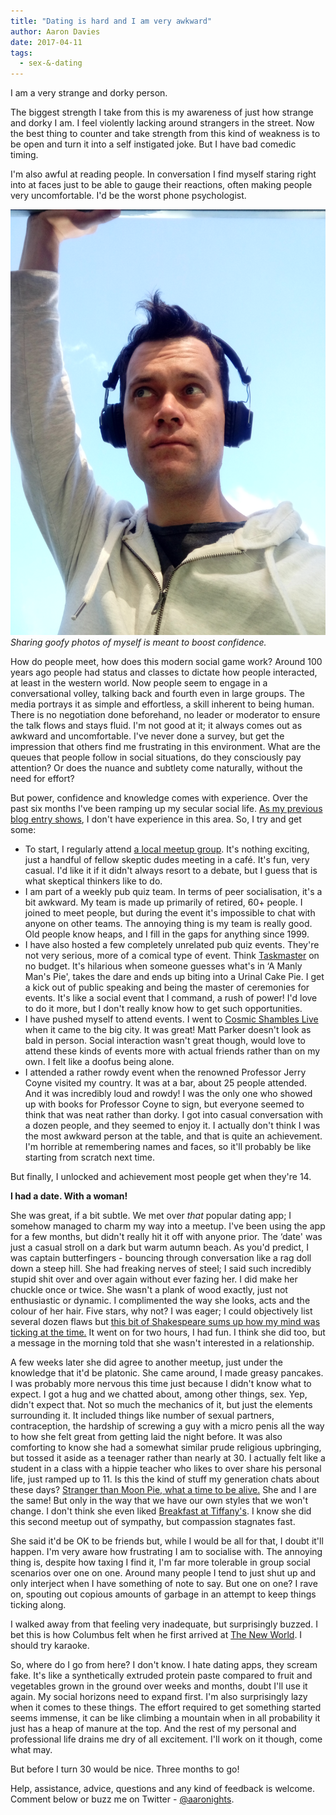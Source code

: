 ```yaml
---
title: "Dating is hard and I am very awkward"
author: Aaron Davies
date: 2017-04-11
tags:
  - sex-&-dating
---
```


I am a very strange and dorky person.

The biggest strength I take from this is my awareness of just how strange and dorky I am. I feel violently lacking around strangers in the street. Now the best thing to counter and take strength from this kind of weakness is to be open and turn it into a self instigated joke. But I have bad comedic timing.

I'm also awful at reading people. In conversation I find myself staring right into at faces just to be able to gauge their reactions, often making people very uncomfortable. I'd be the worst phone psychologist.

[![Sharing goofy photos of myself is meant to boost confidence.](/media/images/blog/IMG_20170410_165227.jpg)](/media/images/blog/IMG_20170410_165227.jpg)
_Sharing goofy photos of myself is meant to boost confidence._

How do people meet, how does this modern social game work? Around 100 years ago people had status and classes to dictate how people interacted, at least in the western world. Now people seem to engage in a conversational volley, talking back and fourth even in large groups. The media portrays it as simple and effortless, a skill inherent to being human. There is no negotiation done beforehand, no leader or moderator to ensure the talk flows and stays fluid. I'm not good at it; it always comes out as awkward and uncomfortable. I've never done a survey, but get the impression that others find me frustrating in this environment. What are the queues that people follow in social situations, do they consciously pay attention? Or does the nuance and subtlety come naturally, without the need for effort?

But power, confidence and knowledge comes with experience. Over the past six months I've been ramping up my secular social life. [As my previous blog entry shows](/media/images/blog/01/coming-out-as-an-atheist.html), I don't have experience in this area. So, I try and get some:

* To start, I regularly attend [a local meetup group](https://www.meetup.com/Palmerston-North-SitP/). It's nothing exciting, just a handful of fellow skeptic dudes meeting in a café. It's fun, very casual. I'd like it if it didn't always resort to a debate, but I guess that is what skeptical thinkers like to do.
* I am part of a weekly pub quiz team. In terms of peer socialisation, it's a bit awkward. My team is made up primarily of retired, 60+ people. I joined to meet people, but during the event it's impossible to chat with anyone on other teams. The annoying thing is my team is really good. Old people know heaps, and I fill in the gaps for anything since 1999.
* I have also hosted a few completely unrelated pub quiz events. They're not very serious, more of a comical type of event. Think [Taskmaster](https://en.wikipedia.org/wiki/Taskmaster_(TV_series)) on no budget. It's hilarious when someone guesses what's in ‘A Manly Man's Pie', takes the dare and ends up biting into a Urinal Cake Pie. I get a kick out of public speaking and being the master of ceremonies for events. It's like a social event that I command, a rush of power! I'd love to do it more, but I don't really know how to get such opportunities.
* I have pushed myself to attend events. I went to [Cosmic Shambles Live](http://cosmicshambles.com/live/cosmicshambleslivetour) when it came to the big city. It was great! Matt Parker doesn't look as bald in person. Social interaction wasn't great though, would love to attend these kinds of events more with actual friends rather than on my own. I felt like a doofus being alone.
* I attended a rather rowdy event when the renowned Professor Jerry Coyne visited my country. It was at a bar, about 25 people attended. And it was incredibly loud and rowdy! I was the only one who showed up with books for Professor Coyne to sign, but everyone seemed to think that was neat rather than dorky. I got into casual conversation with a dozen people, and they seemed to enjoy it. I actually don't think I was the most awkward person at the table, and that is quite an achievement. I'm horrible at remembering names and faces, so it'll probably be like starting from scratch next time.

But finally, I unlocked and achievement most people get when they're 14.

**I had a date. With a woman!**

She was great, if a bit subtle. We met over _that_ popular dating app; I somehow managed to charm my way into a meetup. I've been using the app for a few months, but didn't really hit it off with anyone prior. The ‘date' was just a casual stroll on a dark but warm autumn beach. As you'd predict, I was captain butterfingers - bouncing through conversation like a rag doll down a steep hill. She had freaking nerves of steel; I said such incredibly stupid shit over and over again without ever fazing her. I did make her chuckle once or twice. She wasn't a plank of wood exactly, just not enthusiastic or dynamic. I complimented the way she looks, acts and the colour of her hair. Five stars, why not? I was eager; I could objectively list several dozen flaws but [this bit of Shakespeare sums up how my mind was ticking at the time.](https://www.poetryfoundation.org/poems-and-poets/poems/detail/50276) It went on for two hours, I had fun. I think she did too, but a message in the morning told that she wasn't interested in a relationship.

A few weeks later she did agree to another meetup, just under the knowledge that it'd be platonic. She came around, I made greasy pancakes. I was probably more nervous this time just because I didn't know what to expect. I got a hug and we chatted about, among other things, sex. Yep, didn't expect that. Not so much the mechanics of it, but just the elements surrounding it. It included things like number of sexual partners, contraception, the hardship of screwing a guy with a micro penis all the way to how she felt great from getting laid the night before. It was also comforting to know she had a somewhat similar prude religious upbringing, but tossed it aside as a teenager rather than nearly at 30. I actually felt like a student in a class with a hippie teacher who likes to over share his personal life, just ramped up to 11. Is this the kind of stuff my generation chats about these days? [Stranger than Moon Pie, what a time to be alive.](https://www.youtube.com/watch?v=qu32fBkiHFE) She and I are the same! But only in the way that we have our own styles that we won't change. I don't think she even liked [Breakfast at Tiffany's](https://www.youtube.com/watch?v=1ClCpfeIELw). I know she did this second meetup out of sympathy, but compassion stagnates fast.

She said it'd be OK to be friends but, while I would be all for that, I doubt it'll happen. I'm very aware how frustrating I am to socialise with. The annoying thing is, despite how taxing I find it, I'm far more tolerable in group social scenarios over one on one. Around many people I tend to just shut up and only interject when I have something of note to say. But one on one? I rave on, spouting out copious amounts of garbage in an attempt to keep things ticking along.

I walked away from that feeling very inadequate, but surprisingly buzzed. I bet this is how Columbus felt when he first arrived at [The New World](https://www.youtube.com/watch?v=-kl4hJ4j48s). I should try karaoke.

So, where do I go from here? I don't know. I hate dating apps, they scream fake. It's like a synthetically extruded protein paste compared to fruit and vegetables grown in the ground over weeks and months, doubt I'll use it again. My social horizons need to expand first. I'm also surprisingly lazy when it comes to these things. The effort required to get something started seems immense, it can be like climbing a mountain when in all probability it just has a heap of manure at the top. And the rest of my personal and professional life drains me dry of all excitement. I'll work on it though, come what may.

But before I turn 30 would be nice. Three months to go!

Help, assistance, advice, questions and any kind of feedback is welcome. Comment below or buzz me on Twitter - [@aaronights](http://twitter.com/aaronights).
